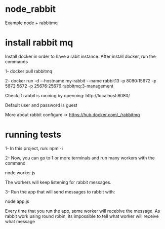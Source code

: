 # node_rabbit
Example node + rabbitmq


# install rabbit mq

Install docker in order to have a rabit instance. After install docker, run the commands

1- docker pull rabbitmq

2- docker run -d --hostname my-rabbit --name rabbit13 -p 8080:15672 -p 5672:5672 -p 25676:25676 rabbitmq:3-management

Check if rabbit is running by openning: http://localhost:8080/

Default user and password is guest

More about rabbit configure -> https://hub.docker.com/_/rabbitmq

# running tests

1- In this project, run:
npm -i

2- Now, you can go to 1 or more terminals and run many workers with the command

node worker.js

The workers will keep listening for rabbit messages.

3- Run the app that will send messages to rabbit with:

node app.js

Every time that you run the app, some worker will recebive the message. As rabbit work using round robin, its impossible to tell what worker will receive what message

